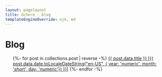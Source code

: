 ```yaml
--- 
layout: pagelayout 
title: dchere - blog 
templateEngineOverride: njk, md
---
```

<h1>Blog</h1>
<ul class="postlist">
{%- for post in collections.post | reverse -%}
    <li{% if page.url==post.url %} aria-current="page" {% endif %}>
        <a href="{{ post.url }}">{{ post.data.title }} <span class="postdate">
            [{{ post.data.date.toLocaleDateString("en-US", { year: 'numeric', month: 'short', day:
                'numeric'}) }}]</span></a>
    </li>
{%- endfor -%}
</ul>
